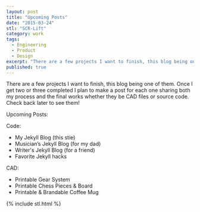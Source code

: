 ```yaml
---
layout: post
title: "Upcoming Posts"
date: "2015-03-24"
stl: "SCR-Lift"
category: work
tags:
  - Engineering
  - Product
  - Design
excerpt: "There are a few projects I want to finish, this blog being one of them. Once I get two or three completed I plan to make a post for each one sharing both my process and the final works whether they be CAD files or source code. Check back later to see them!"
published: true
---
```


There are a few projects I want to finish, this blog being one of them. Once I get two or three completed I plan to make a post for each one sharing both my process and the final works whether they be CAD files or source code. Check back later to see them!

Upcoming Posts:

Code:
- My Jekyll Blog (this stie)
- Musician’s Jekyll Blog (for my dad)
- Writer's Jekyll Blog (for a friend)
- Favorite Jekyll hacks

CAD:
- Printable Gear System
- Printable Chess Pieces & Board
- Printable & Brandable Coffee Mug

{% include stl.html %}

<script src="https://embed.github.com/view/3d/daveas/3D-Products/master/SCR-Lift/SCR-Lift.stl?height=300&width=300>"></script>
